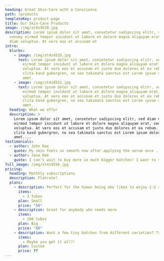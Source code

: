 ```yaml
---
heading: Great Skin-Care with a Conscience
path: /products
templateKey: product-page
title: Our Skin-Care Products
image: /img/xt4s4530.jpg
description: Lorem ipsum dolor sit amet, consetetur sadipscing elitr, sed diam
  nonumy eirmod tempor invidunt ut labore et dolore magna aliquyam erat, sed
  diam voluptua. At vero eos et accusam et
intro:
  blurbs:
    - image: /img/xt4s4535.jpg
      text: Lorem ipsum dolor sit amet, consetetur sadipscing elitr, sed diam nonumy
        eirmod tempor invidunt ut labore et dolore magna aliquyam erat, sed diam
        voluptua. At vero eos et accusam et justo duo dolores et ea rebum. Stet
        clita kasd gubergren, no sea takimata sanctus est Lorem ipsum dolor sit
        amet.
    - image: /img/xt4s4552.jpg
      text: Lorem ipsum dolor sit amet, consetetur sadipscing elitr, sed diam nonumy
        eirmod tempor invidunt ut labore et dolore magna aliquyam erat, sed diam
        voluptua. At vero eos et accusam et justo duo dolores et ea rebum. Stet
        clita kasd gubergren, no sea takimata sanctus est Lorem ipsum dolor sit
        amet.
  heading: What we offer
  description: >
    Lorem ipsum dolor sit amet, consetetur sadipscing elitr, sed diam nonumy
    eirmod tempor invidunt ut labore et dolore magna aliquyam erat, sed diam
    voluptua. At vero eos et accusam et justo duo dolores et ea rebum. Stet
    clita kasd gubergren, no sea takimata sanctus est Lorem ipsum dolor sit
    amet....
testimonials:
  - author: John Doe
    quote: My skin feels so smooth now after applying the serum once .. only once ;)
  - author: Jane Doe
    quote: I can't wait to buy more in much bigger batches! I wanr to swim in it.
full_image: /img/xt4s4550.jpg
pricing:
  heading: Monthly subscriptions
  description: Flatrate!
  plans:
    - description: Perfect for the human being who likes to enjoy 1-2 sessions per day.
      items:
        - 3 tubes
      plan: Small
      price: "50"
    - description: Great for anybody who needs more
      items:
        - 100 tubes
      plan: Big
      price: "80"
    - description: Want a few tiny batches from different varieties? Try our custom plan
      items:
        - Maybe you get it all?!
      plan: Custom
      price: ??
---
```

